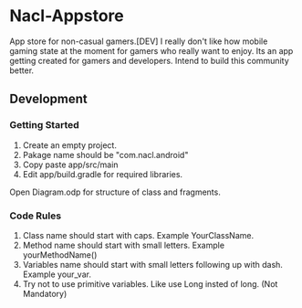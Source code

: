 # Nacl-Appstore
App store for non-casual gamers.[DEV]
I really don't like how mobile gaming state at the moment for gamers who really want to enjoy. Its an app getting created for gamers and developers. Intend to build this community better.
## Development
### Getting Started
1. Create an empty project.
2. Pakage name should be "com.nacl.android"
3. Copy paste app/src/main
4. Edit app/build.gradle for required libraries.

Open Diagram.odp for structure of class and fragments.

### Code Rules
1. Class name should start with caps. Example YourClassName.
2. Method name should start with small letters. Example yourMethodName()
3. Variables name should start with small letters following up with dash. Example your_var.
4. Try not to use primitive variables. Like use Long insted of long. (Not Mandatory)
